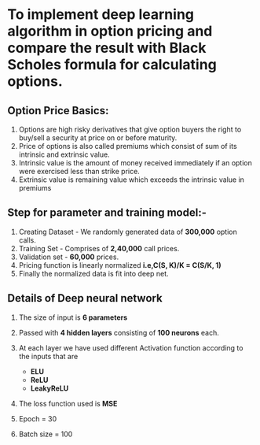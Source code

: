# To implement deep learning algorithm in option pricing and compare the result with Black Scholes formula for calculating options.

## Option Price Basics:

1. Options are high risky derivatives that give option buyers the right to buy/sell a
   security at price on or before maturity.
2. Price of options is also called premiums which consist of sum of its intrinsic and
   extrinsic value.
3. Intrinsic value is the amount of money received immediately if an option were
   exercised less than strike price.
4. Extrinsic value is remaining value which exceeds the intrinsic value in premiums

## Step for parameter and training model:-

1. Creating Dataset - We randomly generated data of **300,000** option calls.
2. Training Set - Comprises of **2,40,000** call prices.
3. Validation set - **60,000** prices.
4. Pricing function is linearly normalized **i.e,C(S, K)/K = C(S/K, 1)**
5. Finally the normalized data is fit into deep net. 

## Details of Deep neural network

1. The size of input is **6 parameters**
2. Passed with **4 hidden layers** consisting of **100 neurons** each.
3. At each layer we have used different Activation function according to the inputs that are
    - **ELU**
    - **ReLU**
    - **LeakyReLU**

4. The loss function used is **MSE**
5. Epoch = 30
6. Batch size = 100
